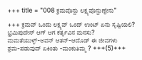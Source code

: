+++
title = "008 ಕ್ರಮವೊನ್ದು ಲಕ್ಷ್ಯವೊನ್ದುಣ್ಟೇನು"

+++
ಕ್ರಮವ್ ಒಂದು ಲಕ್ಷ್ಯವ್ ಒಂದ್ ಉಂಟ್ ಏನು ಸೃಷ್ಟಿಯಲಿ?  
ಭ್ರಮಿಪುದೇನ್ ಆಗ್ ಆಗ ಕರ್ತೃವಿನ ಮನಸು?  
ಮಮತೆಯುಳ್ಳ್-ಅವನ್ ಆತನ್-ಆದೊಡ್ ಈ ಜೀವಗಳು  
ಶ್ರಮ-ಪಡುವುದ್ ಏಕಿಂತು -ಮಂಕುತಿಮ್ಮ ? +++(5)+++
